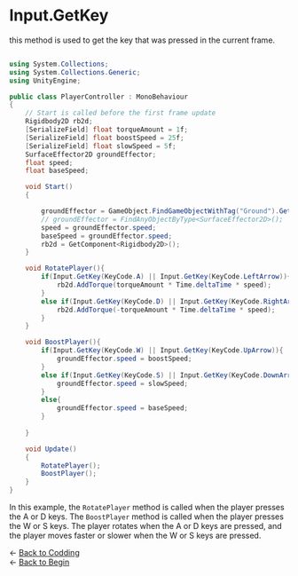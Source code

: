 # Input.GetKey

this method is used to get the key that was pressed in the current frame.

```csharp

using System.Collections;
using System.Collections.Generic;
using UnityEngine;

public class PlayerController : MonoBehaviour
{
    // Start is called before the first frame update
    Rigidbody2D rb2d;
    [SerializeField] float torqueAmount = 1f;
    [SerializeField] float boostSpeed = 25f;
    [SerializeField] float slowSpeed = 5f;
    SurfaceEffector2D groundEffector;
    float speed;
    float baseSpeed;

    void Start()
    {

        groundEffector = GameObject.FindGameObjectWithTag("Ground").GetComponent<SurfaceEffector2D>();
        // groundEffector = FindAnyObjectByType<SurfaceEffector2D>();
        speed = groundEffector.speed;
        baseSpeed = groundEffector.speed;
        rb2d = GetComponent<Rigidbody2D>();
    }

    void RotatePlayer(){
        if(Input.GetKey(KeyCode.A) || Input.GetKey(KeyCode.LeftArrow)){
            rb2d.AddTorque(torqueAmount * Time.deltaTime * speed);
        }
        else if(Input.GetKey(KeyCode.D) || Input.GetKey(KeyCode.RightArrow)){
            rb2d.AddTorque(-torqueAmount * Time.deltaTime * speed);
        }
    }

    void BoostPlayer(){
        if(Input.GetKey(KeyCode.W) || Input.GetKey(KeyCode.UpArrow)){
            groundEffector.speed = boostSpeed;
        }
        else if(Input.GetKey(KeyCode.S) || Input.GetKey(KeyCode.DownArrow)){
            groundEffector.speed = slowSpeed;
        }
        else{
            groundEffector.speed = baseSpeed;
        }    
        
    }

    void Update()
    {
        RotatePlayer();
        BoostPlayer();
    }
}

```

In this example, the `RotatePlayer` method is called when the player presses the A or D keys. The `BoostPlayer` method is called when the player presses the W or S keys. The player rotates when the A or D keys are pressed, and the player moves faster or slower when the W or S keys are pressed.

&larr; [Back to Codding](./Coding_unity.md)\
&larr; [Back to Begin](./readme.md)
